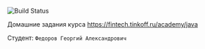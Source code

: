 ![Build Status](https://github.com/egorwar/TinkoffJavaProjectTemplate/actions/workflows/build.yml/badge.svg)

Домашние задания курса https://fintech.tinkoff.ru/academy/java

Студент: `Федоров Георгий Александрович`
